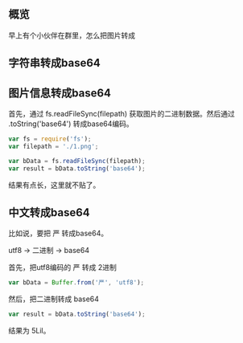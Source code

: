 ## 概览

早上有个小伙伴在群里，怎么把图片转成

## 字符串转成base64

## 图片信息转成base64

首先，通过 fs.readFileSync(filepath) 获取图片的二进制数据。然后通过 .toString('base64') 转成base64编码。

```js
var fs = require('fs');
var filepath = './1.png';

var bData = fs.readFileSync(filepath);
var result = bData.toString('base64');
```

结果有点长，这里就不贴了。

## 中文转成base64

比如说，要把 严 转成base64。

utf8 -> 二进制 -> base64

首先，把utf8编码的 严 转成 2进制

```js
var bData = Buffer.from('严', 'utf8');
```

然后，把二进制转成 base64

```js
var result = bData.toString('base64');
```

结果为 5Lil。